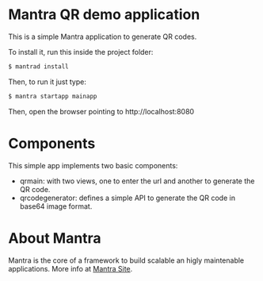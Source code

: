 # Mantra QR demo application

This is a simple Mantra application to generate QR codes.

To install it, run this inside the project folder:

```bash
$ mantrad install
```

Then, to run it just type:

```bash
$ mantra startapp mainapp
```

Then, open the browser pointing to http://localhost:8080

# Components
This simple app implements two basic components:

* qrmain: with two views, one to enter the url and another to generate the QR code.
* qrcodegenerator: defines a simple API to generate the QR code in base64 image format.

# About Mantra
Mantra is the core of a framework to build scalable an higly maintenable applications.
More info at [Mantra Site](https://www.mantrajs.com).